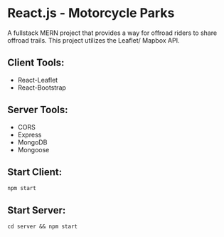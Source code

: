 # React.js - Motorcycle Parks

A fullstack MERN project that provides a way for offroad riders to share offroad trails. This project utilizes the Leaflet/ Mapbox API.

## Client Tools:

- React-Leaflet
- React-Bootstrap

## Server Tools:

- CORS
- Express
- MongoDB
- Mongoose

## Start Client:

`npm start`

## Start Server:

`cd server && npm start`
